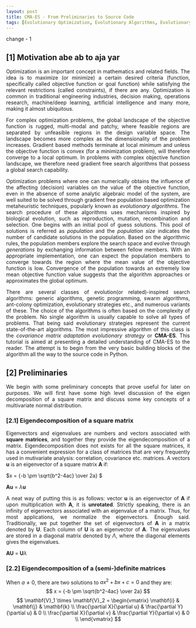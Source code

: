 ```yaml
---
layout: post
title: CMA-ES - From Preliminaries to Source Code
tags: [Evolutionary Optimization, Evolutionary Algorithms, Evolutionary Strategies, CMA-ES, Genetic Algorithms, Swarm Optimization]
---
```


<style>
body {
text-align: justify}
</style>

change - 1

## [1] Motivation abe ab to aja yar

Optimization is an important concept in mathematics and related fields. The idea is to maximize (or minimize) a certain desired criteria (function, specifically called objective function or goal function) while satisfying the relevant restrictions (called constraints), if there are any. Optimization is common in traditional engineering industries, decision making, operations research, machine/deep learning, artificial intelligence and many more, making it almost ubiquitous. 

For complex optimization problems, the global landscape of the objective function is rugged, multi-modal and patchy, where feasible regions are separated by unfeasible regions in the design variable space. The landscape becomes more complex as the dimensionality of the problem increases. Gradient based methods terminate at local minimum and unless the objective function is convex (for a minimization problem), will therefore converge to a local optimum. In problems with complex objective function landscape, we therefore need gradient free search algorithms that possess a global search capability.  

Optimization problems where one can numerically obtains the influence of the affecting (decision) variables on the value of the objective function, even in the absence of some analytic algebraic model of the system, are well suited to be solved through gradient free population based optimization metaheuristic techniques, popularly known as *evolutionary algorithms*. The search procedure of these algorithms uses mechanisms inspired by biological evolution, such as reproduction, mutation, recombination and selection. One begins with an initial pool of guess solutions. This pool of solutions is referred as *population*  and the *population size* indicates the number of candidate solutions in the population. Based on the algorithmic rules, the population members explore the search space and evolve through *generations* by exchanging information between fellow members. With an appropriate implementation, one can expect the population members to converge towards the region where the mean value of the objective function is low. Convergence of the population towards an extremely low mean objective function value suggests that the algorithm approaches or approximates the global optimum. 

There are several classes of evolution(or related)-inspired search algorithms: generic algorithms, genetic programming, swarm algorithms, ant-colony optimization, evolutionary strategies etc., and numerous variants of these. The choice of the algorithms is often based on the complexity of the problem. No single algorithm is usually capable to solve all types of problems. That being said evolutionary strategies represent the current state-of-the-art algorithms. The most impressive algorithm of this class is the *covariance matrix adaptation evolutionary strategy* or **CMA-ES**. This tutorial is aimed at presenting a detailed understanding of CMA-ES to the reader. The attempt is to begin from the very basic building blocks of the algorithm all the way to the source code in Python.

## [2] Preliminaries
We begin with some preliminary concepts that prove useful for later on purposes. We will first have some high level discussion of the eigen decomposition of a square matrix and discuss some key concepts of a multivariate normal distribution.  

### [2.1] Eigendecomposition of a square matrix
Eigenvectors and eigenvalues are numbers and vectors associated with **square matrices**, and together they provide the eigendecomposition of a matrix. Eigendecomposition does not exists for all the square matrices, it has a convenient expression for a class of matrices that are very frequently used in mutivariate analysis: correlation, covariance etc. matrices. A vectors **u** is an eigenvector of a square matrix **A** if: 


$x = {-b \pm \sqrt{b^2-4ac} \over 2a} $


**Au** = $\lambda$**u**

A neat way of putting this is as follows: vector **u** is an eigenvector of **A** if upon multiplication with **A**, it is **unrotated**. Strictly speaking, there is an infinity of eigenvectors associated with an eigenvalue of a matrix. Thus, for most applications, we normalize the eigenvectors. Enough said. Traditionally, we put together the set of eigenvectors of **A** in a matrix denoted by **U**. Each column of **U** is an eigenvector of **A**. The eigenvalues are stored in a diagonal matrix denoted by $\Lambda$, where the diagonal elements gives the eigenvalues.   

**AU** = **U**$\lambda$

### [2.2] Eigendecomposition of a (semi-)definite matrices
When  $a \ne 0$, there are two solutions to $ax^2 + bx + c = 0$ and they are:
$$ x = {-b \pm \sqrt{b^2-4ac} \over 2a} $$
$$
\mathbf{V}_1 \times \mathbf{V}_2 =  \begin{vmatrix} 
\mathbf{i} & \mathbf{j} & \mathbf{k} \\
\frac{\partial X}{\partial u} &  \frac{\partial Y}{\partial u} & 0 \\
\frac{\partial X}{\partial v} &  \frac{\partial Y}{\partial v} & 0 \\
\end{vmatrix}
$$
